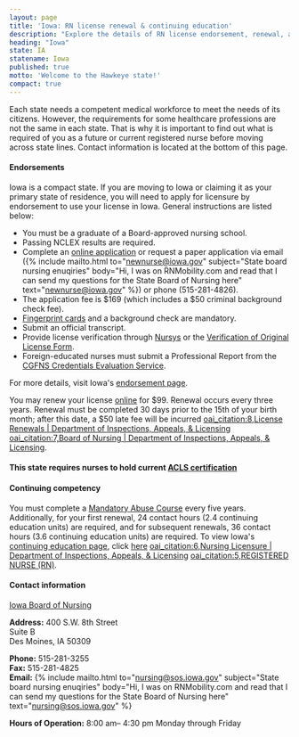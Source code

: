 ```yaml
---
layout: page
title: 'Iowa: RN license renewal & continuing education'
description: "Explore the details of RN license endorsement, renewal, and continuing education in Iowa. Enhance your nursing skills."
heading: "Iowa"
state: IA
statename: Iowa
published: true
motto: 'Welcome to the Hawkeye state!'
compact: true
---
```


Each state needs a competent medical workforce to meet the needs of its citizens. However, the requirements for some healthcare professions are not the same in each state. That is why it is important to find out what is required of you as a future or current registered nurse before moving across state lines. Contact information is located at the bottom of this page.

#### Endorsements

Iowa is a compact state. If you are moving to Iowa or claiming it as your primary state of residence, you will need to apply for licensure by endorsement to use your license in Iowa. General instructions are listed below:

- You must be a graduate of a Board-approved nursing school.
- Passing NCLEX results are required.
- Complete an [online application](https://amanda-portal.idph.state.ia.us/ibon/portal/#/dashboards/index) or request a paper application via email ({% include mailto.html 
      to="newnurse@iowa.gov"
      subject="State board nursing enuqiries"
      body="Hi, I was on RNMobility.com and read that I can send my questions for the State Board of Nursing here"
      text="newnurse@iowa.gov"
    %}) or phone (515-281-4826).
- The application fee is \$169 (which includes a \$50 criminal background check fee).
- [Fingerprint cards](https://dial.iowa.gov/media/159/download?inline) and a background check are mandatory.
- Submit an official transcript.
- Provide license verification through [Nursys](https://www.nursys.com) or the [Verification of Original License Form](https://dial.iowa.gov/licenses/medical/nursing-professional-midwifery/nursing-licensure/verify-license-status).
- Foreign-educated nurses must submit a Professional Report from the [CGFNS Credentials Evaluation Service](https://www.cgfns.org/services/credentials-evaluation/credentials-evaluation-service-academic-report/).

For more details, visit Iowa's [endorsement page](https://dial.iowa.gov/licenses/medical/nursing-professional-midwifery/nursing-licensure/how-do-i-licensure-endorsement).

You may renew your license [online](https://amanda-portal.idph.state.ia.us/ibon/portal/#/dashboards/index) for \$99. Renewal occurs every three years. Renewal must be completed 30 days prior to the 15th of your birth month; after this date, a \$50 late fee will be incurred [oai_citation:8,License Renewals | Department of Inspections, Appeals, & Licensing](https://dial.iowa.gov/licenses/medical/nursing-professional-midwifery/nursing-licensure/renewals) [oai_citation:7,Board of Nursing | Department of Inspections, Appeals, & Licensing](https://dial.iowa.gov/about-dial/boards-0/board-nursing).

#### This state requires nurses to hold current [ACLS certification](https://www.acls.net/iowa-acls-pals-bls)

#### Continuing competency

You must complete a [Mandatory Abuse Course](https://dial.iowa.gov/licenses/medical/nursing-professional-midwifery/continuing-education/mandatory-reporter-course-info) every five years. Additionally, for your first renewal, 24 contact hours (2.4 continuing education units) are required, and for subsequent renewals, 36 contact hours (3.6 continuing education units) are required. To view Iowa's [continuing education page](https://dial.iowa.gov/licenses/medical/nursing-professional-midwifery), click [here](https://dial.iowa.gov/licenses/medical/nursing-professional-midwifery) [oai_citation:6,Nursing Licensure | Department of Inspections, Appeals, & Licensing](https://dial.iowa.gov/licenses/medical/nursing-professional-midwifery/nursing-licensure) [oai_citation:5,REGISTERED NURSE (RN)](https://publications.iowa.gov/3135/1/registerednurse.pdf).

#### Contact information

[Iowa Board of Nursing](https://dial.iowa.gov/licenses/medical/nursing-professional-midwifery)

**Address:**
400 S.W. 8th Street  
Suite B  
Des Moines, IA 50309

**Phone:** 515-281-3255  
**Fax:** 515-281-4825  
**Email:** {% include mailto.html 
      to="nursing@sos.iowa.gov"
      subject="State board nursing enuqiries"
      body="Hi, I was on RNMobility.com and read that I can send my questions for the State Board of Nursing here"
      text="nursing@sos.iowa.gov"
    %}

**Hours of Operation:** 8:00 am– 4:30 pm Monday through Friday
